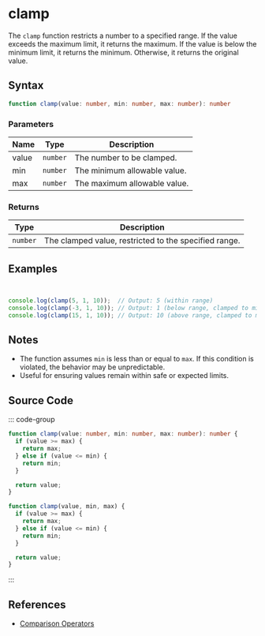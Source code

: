 # clamp

The `clamp` function restricts a number to a specified range. If the value exceeds the maximum limit, it returns the maximum. If the value is below the minimum limit, it returns the minimum. Otherwise, it returns the original value.

## Syntax

```typescript
function clamp(value: number, min: number, max: number): number
```

### Parameters

| Name  | Type     | Description                           |
|-------|----------|---------------------------------------|
| value | `number` | The number to be clamped.            |
| min   | `number` | The minimum allowable value.         |
| max   | `number` | The maximum allowable value.         |

### Returns

| Type    | Description                                          |
|---------|------------------------------------------------------|
| `number`| The clamped value, restricted to the specified range.|

## Examples

```typescript


console.log(clamp(5, 1, 10));  // Output: 5 (within range)
console.log(clamp(-3, 1, 10)); // Output: 1 (below range, clamped to min)
console.log(clamp(15, 1, 10)); // Output: 10 (above range, clamped to max)
```

## Notes

- The function assumes `min` is less than or equal to `max`. If this condition is violated, the behavior may be unpredictable.
- Useful for ensuring values remain within safe or expected limits.

## Source Code

::: code-group
```typescript
function clamp(value: number, min: number, max: number): number {
  if (value >= max) {
    return max;
  } else if (value <= min) {
    return min;
  }

  return value;
}
```

```javascript
function clamp(value, min, max) {
  if (value >= max) {
    return max;
  } else if (value <= min) {
    return min;
  }

  return value;
}
```
::: 

## References

- [Comparison Operators](https://developer.mozilla.org/en-US/docs/Web/JavaScript/Reference/Operators/Comparison_Operators)